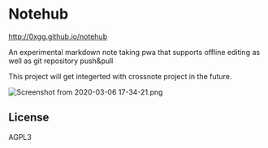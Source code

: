 # Notehub

http://0xgg.github.io/notehub

An experimental markdown note taking pwa that supports offline editing as well as git repository push&pull

This project will get integerted with crossnote project in the future.

![Screenshot from 2020-03-06 17-34-21.png](https://i.loli.net/2020/03/06/eRQbTPpW9jyhKVr.png)

## License

AGPL3
